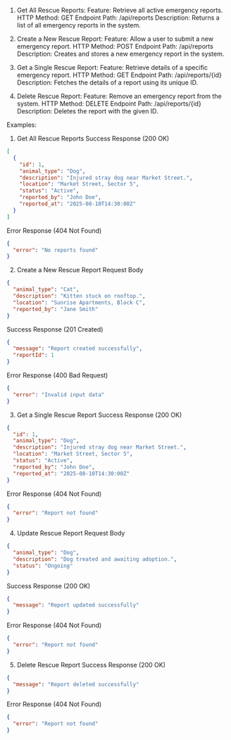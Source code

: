 1. Get All Rescue Reports:
Feature: Retrieve all active emergency reports.
HTTP Method: GET
Endpoint Path: /api/reports
Description: Returns a list of all emergency reports in the system.

2. Create a New Rescue Report:
Feature: Allow a user to submit a new emergency report.
HTTP Method: POST
Endpoint Path: /api/reports
Description: Creates and stores a new emergency report in the system.

3. Get a Single Rescue Report:
Feature: Retrieve details of a specific emergency report.
HTTP Method: GET
Endpoint Path: /api/reports/{id}
Description: Fetches the details of a report using its unique ID.

5. Delete Rescue Report:
Feature: Remove an emergency report from the system.
HTTP Method: DELETE
Endpoint Path: /api/reports/{id}
Description: Deletes the report with the given ID.

Examples: 
1. Get All Rescue Reports
Success Response (200 OK) 
```json
[
  {
    "id": 1,
    "animal_type": "Dog",
    "description": "Injured stray dog near Market Street.",
    "location": "Market Street, Sector 5",
    "status": "Active",
    "reported_by": "John Doe",
    "reported_at": "2025-08-10T14:30:00Z"
  }
]
```
Error Response (404 Not Found)
```json
{
  "error": "No reports found"
}
```
2. Create a New Rescue Report
Request Body
```json
{
  "animal_type": "Cat",
  "description": "Kitten stuck on rooftop.",
  "location": "Sunrise Apartments, Block C",
  "reported_by": "Jane Smith"
}
```

Success Response (201 Created)
```json
{
  "message": "Report created successfully",
  "reportId": 1
}
```
Error Response (400 Bad Request)
```json
{
  "error": "Invalid input data"
}
```
3. Get a Single Rescue Report
Success Response (200 OK)
```json
{
  "id": 1,
  "animal_type": "Dog",
  "description": "Injured stray dog near Market Street.",
  "location": "Market Street, Sector 5",
  "status": "Active",
  "reported_by": "John Doe",
  "reported_at": "2025-08-10T14:30:00Z"
}
```
Error Response (404 Not Found)
```json
{
  "error": "Report not found"
}
```

4. Update Rescue Report
Request Body
```json
{
  "animal_type": "Dog",
  "description": "Dog treated and awaiting adoption.",
  "status": "Ongoing"
}
```

Success Response (200 OK)
```json
{
  "message": "Report updated successfully"
}
```
Error Response (404 Not Found)
```json
{
  "error": "Report not found"
}
```

5. Delete Rescue Report
Success Response (200 OK)
```json
{
  "message": "Report deleted successfully"
}
```
Error Response (404 Not Found)
```json
{
  "error": "Report not found"
}
```
